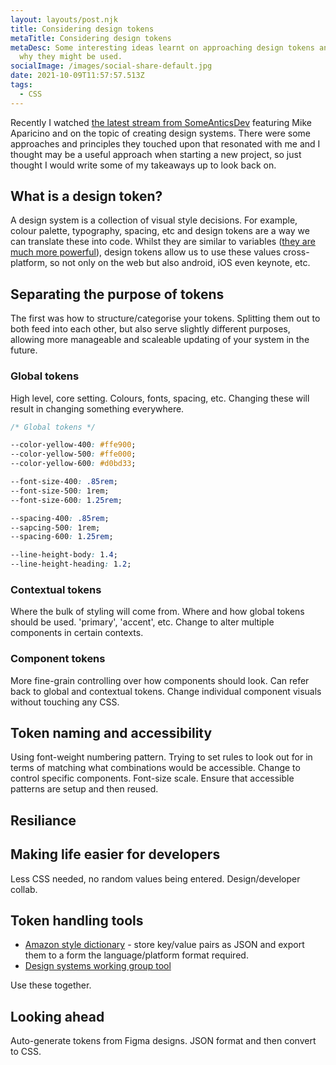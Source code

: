 ```yaml
---
layout: layouts/post.njk
title: Considering design tokens
metaTitle: Considering design tokens
metaDesc: Some interesting ideas learnt on approaching design tokens and how and
  why they might be used.
socialImage: /images/social-share-default.jpg
date: 2021-10-09T11:57:57.513Z
tags:
  - CSS
---
```

Recently I watched [the latest stream from SomeAnticsDev](https://someantics.dev/build-your-own-design-system/) featuring Mike Aparicino and on the topic of creating design systems. There were some approaches and principles they touched upon that resonated with me and I thought may be a useful approach when starting a new project, so just thought I would write some of my takeaways up to look back on.

## What is a design token?
A design system is a collection of visual style decisions. For example, colour palette, typography, spacing, etc and design tokens are a way we can translate these into code. Whilst they are similar to variables ([they are much more powerful](https://piccalil.li/tutorial/what-are-design-tokens/)), design tokens allow us to use these values cross-platform, so not only on the web but also android, iOS even keynote, etc.

## Separating the purpose of tokens
The first was how to structure/categorise your tokens. Splitting them out to both feed into each other, but also serve slightly different purposes, allowing more manageable and scaleable updating of your system in the future.

### Global tokens
High level, core setting. Colours, fonts, spacing, etc. Changing these will result in changing something everywhere.

```css
/* Global tokens */

--color-yellow-400: #ffe900;
--color-yellow-500: #ffe000;
--color-yellow-600: #d0bd33;

--font-size-400: .85rem;
--font-size-500: 1rem;
--font-size-600: 1.25rem;

--spacing-400: .85rem;
--sapcing-500: 1rem;
--spacing-600: 1.25rem;

--line-height-body: 1.4;
--line-height-heading: 1.2;
```

### Contextual tokens
Where the bulk of styling will come from. Where and how global tokens should be used. 'primary', 'accent', etc. Change to alter multiple components in certain contexts.

### Component tokens
More fine-grain controlling over how components should look. Can refer back to global and contextual tokens. Change individual component visuals without touching any CSS.

## Token naming and accessibility
Using font-weight numbering pattern. Trying to set rules to look out for in terms of matching what combinations would be accessible. Change to control specific components. Font-size scale. Ensure that accessible patterns are setup and then reused.

## Resiliance

## Making life easier for developers
Less CSS needed, no random values being entered. Design/developer collab.

## Token handling tools
* [Amazon style dictionary](https://amzn.github.io/style-dictionary/#/) - store key/value pairs as JSON and export them to a form the language/platform format required. 
* [Design systems working group tool](https://github.com/design-tokens/community-group)

Use these together.

## Looking ahead
Auto-generate tokens from Figma designs. JSON format and then convert to CSS.
